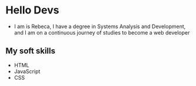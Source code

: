 
# Hello Devs

- I am is Rebeca, I have a degree in Systems Analysis and Development, and I am on a continuous journey of studies to become a web developer

## My soft skills

- HTML 
- JavaScript
- CSS

<!--
**Becca-dev/Becca-dev** is a ✨ _special_ ✨ repository because its `README.md` (this file) appears on your GitHub profile.

Here are some ideas to get you started:

- 🌱 I’m currently learning ...
- 👯 I’m looking to collaborate on ...
- 🤔 I’m looking for help with ...
- 💬 Ask me about ...
- 📫 How to reach me: ...
- 😄 Pronouns: ...
- ⚡ Fun fact: ...
-->
